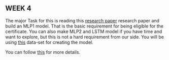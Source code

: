 ## WEEK 4
The major Task for this is reading this [research paper](https://github.com/Amish462004/Blackoptions-price/blob/main/Week%204%20Content/Option%20Pricing%20with%20deep%20Learning.pdf) research paper and build an MLP1 model. That is the basic requirement for being eligible for the certificate. You can also make MLP2 and LSTM model if you have time and want to explore, but this is not a hard requirement from our side.
You will be using [this](https://github.com/Amish462004/Blackoptions-price/blob/main/Week%204%20Content/ASIANPAINT_Dataset.xlsx) data-set for creating the model.

You can follow [this](https://github.com/ycm/cs230-proj) for more details.
